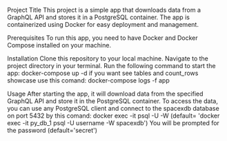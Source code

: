 Project Title
This project is a simple app that downloads data from a GraphQL API and stores it in a PostgreSQL container. The app is containerized using Docker for easy deployment and management.

Prerequisites
To run this app, you need to have Docker and Docker Compose installed on your machine.

Installation
Clone this repository to your local machine.
Navigate to the project directory in your terminal.
Run the following command to start the app: docker-compose up -d
if you want see tables and count_rows showcase use this comand: docker-compose logs -f app

Usage
After starting the app, it will download data from the specified GraphQL API and store it in the PostgreSQL container.
To access the data, you can use any PostgreSQL client and connect to the spacexdb database on port 5432 by this comand: 
docker exec -it <db-container-name>  psql -U <username> -W <db-name> (default= 'docker exec -it py_db_1  psql -U username -W spacexdb')
You will be prompted for the password (default='secret')
